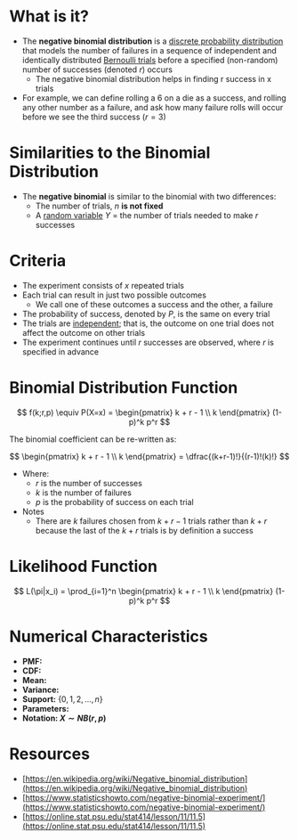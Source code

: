 # What is it?

- The **negative binomial distribution** is a [discrete probability distribution](https://en.wikipedia.org/wiki/Discrete_probability_distribution) that models the number of failures in a sequence of independent and identically distributed [Bernoulli trials](https://en.wikipedia.org/wiki/Bernoulli_trial) before a specified (non-random) number of successes (denoted $r$) occurs
    - The negative binomial distribution helps in finding r success in x trials
- For example, we can define rolling a 6 on a die as a success, and rolling any other number as a failure, and ask how many failure rolls will occur before we see the third success ($r=3$)

# Similarities to the Binomial Distribution

- The **negative binomial** is similar to the binomial with two differences:
    - The number of trials, $n$ **is not fixed**
    - A [random variable](https://www.statisticshowto.com/random-variable/) $Y$ = the number of trials needed to make $r$ successes

# Criteria

- The experiment consists of *x* repeated trials
- Each trial can result in just two possible outcomes
    - We call one of these outcomes a success and the other, a failure
- The probability of success, denoted by $P$, is the same on every trial
- The trials are [independent](https://stattrek.com/statistics/dictionary?definition=Independent); that is, the outcome on one trial does not affect the outcome on other trials
- The experiment continues until $r$ successes are observed, where $r$ is specified in advance

# Binomial Distribution Function

$$
f(k;r,p) \equiv P(X=x) = \begin{pmatrix}
   k + r - 1 \\
   k
\end{pmatrix} (1-p)^k p^r
$$

The binomial coefficient can be re-written as:

$$
\begin{pmatrix}
   k + r - 1 \\
   k
\end{pmatrix}  = \dfrac{(k+r-1)!}{(r-1)!(k)!}
$$

- Where:
    - $r$ is the number of successes
    - $k$ is the number of failures
    - $p$ is the probability of success on each trial
- Notes
    - There are $k$ failures chosen from $k + r − 1$ trials rather than $k + r$ because the last of the $k + r$ trials is by definition a success

# Likelihood Function

$$
L(\pi|x_i) = \prod_{i=1}^n \begin{pmatrix}
   k + r - 1 \\
   k
\end{pmatrix} (1-p)^k p^r
$$

# Numerical Characteristics

- **PMF:**
- **CDF:**
- **Mean:**
- **Variance:**
- **Support:** $\{0, 1, 2, ..., n\}$
- **Parameters:**
- **Notation: $X \sim NB(r,p)$**

# Resources

- [https://en.wikipedia.org/wiki/Negative_binomial_distribution](https://en.wikipedia.org/wiki/Negative_binomial_distribution)
- [https://www.statisticshowto.com/negative-binomial-experiment/](https://www.statisticshowto.com/negative-binomial-experiment/)
- [https://online.stat.psu.edu/stat414/lesson/11/11.5](https://online.stat.psu.edu/stat414/lesson/11/11.5)